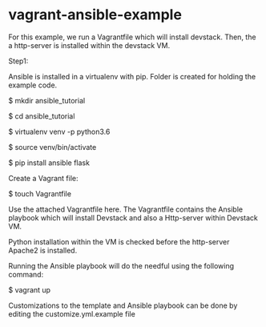 # vagrant-ansible-example

For this example, we run a Vagrantfile which will install devstack.
Then, the a http-server is installed within the devstack VM. 

Step1:

Ansible is installed in a virtualenv with pip. Folder is created for holding the example code.

$ mkdir ansible_tutorial

$ cd ansible_tutorial

$ virtualenv venv -p python3.6

$ source venv/bin/activate

$ pip install ansible flask

Create a Vagrant file:

$ touch Vagrantfile

Use the attached Vagrantfile here. The Vagrantfile contains the Ansible playbook which will install Devstack and also a Http-server within Devstack VM. 

Python installation within the VM is checked before the http-server Apache2 is installed.

Running the Ansible playbook will do the needful using the following command:

$ vagrant up

Customizations to the template and Ansible playbook can be done by editing the customize.yml.example file
